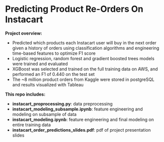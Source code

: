 # Predicting Product Re-Orders On Instacart
**Project overview:**
- Predicted which products each Instacart user will buy in the next order given a history of orders using classification algorithms and engineering time-based features to optimize F1 score 
- Logistic regression, random forest and gradient boosted trees models were trained and evaluated
- XGBoost was selected and trained on the full training data on AWS, and performed an F1 of 0.440 on the test set
- The ~8 million product orders from Kaggle were stored in postgreSQL and results visualized with Tableau

**This repo includes:** 

- **instacart_proprocessing.py**: data preprocessing
- **instacart_modeling_subsample.ipynb**: feature engineering and modeling on subsample of data 
- **instacart_modeling.ipynb**: feature engineering and final modeling on entire training data
- **instacart_order_predictions_slides.pdf**: pdf of project presentation slides
